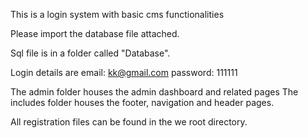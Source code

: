 This is a login system with basic cms functionalities

Please import the database file attached.

Sql file is in a folder called "Database".

Login details are
email: kk@gmail.com
password: 111111

The admin folder houses the admin dashboard and related pages
The includes folder houses the footer, navigation and header pages.

All registration files can be found in the we root directory.